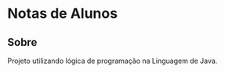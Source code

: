 <h1>Notas de Alunos</h1>

<h2>Sobre</h2>
<p>Projeto utilizando lógica de programação na Linguagem de Java.</p>
